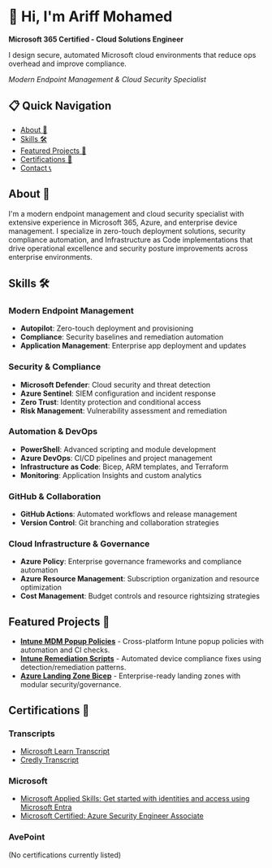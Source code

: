 # 👋 Hi, I'm Ariff Mohamed
**Microsoft 365 Certified - Cloud Solutions Engineer**

I design secure, automated Microsoft cloud environments that reduce ops overhead and improve compliance.

*Modern Endpoint Management & Cloud Security Specialist*

## 📋 Quick Navigation
- [About 📖](#about)
- [Skills 🛠️](#skills)
- [Featured Projects 🚀](#featured-projects)
- [Certifications 🏅](#certifications)
- [Contact 📞](#contact)

## About 📖
I'm a modern endpoint management and cloud security specialist with extensive experience in Microsoft 365, Azure, and enterprise device management. I specialize in zero-touch deployment solutions, security compliance automation, and Infrastructure as Code implementations that drive operational excellence and security posture improvements across enterprise environments.

## Skills 🛠️

### Modern Endpoint Management
- **Autopilot**: Zero-touch deployment and provisioning
- **Compliance**: Security baselines and remediation automation
- **Application Management**: Enterprise app deployment and updates

### Security & Compliance
- **Microsoft Defender**: Cloud security and threat detection
- **Azure Sentinel**: SIEM configuration and incident response
- **Zero Trust**: Identity protection and conditional access
- **Risk Management**: Vulnerability assessment and remediation

### Automation & DevOps
- **PowerShell**: Advanced scripting and module development
- **Azure DevOps**: CI/CD pipelines and project management
- **Infrastructure as Code**: Bicep, ARM templates, and Terraform
- **Monitoring**: Application Insights and custom analytics

### GitHub & Collaboration
- **GitHub Actions**: Automated workflows and release management
- **Version Control**: Git branching and collaboration strategies

### Cloud Infrastructure & Governance
- **Azure Policy**: Enterprise governance frameworks and compliance automation
- **Azure Resource Management**: Subscription organization and resource optimization
- **Cost Management**: Budget controls and resource rightsizing strategies

## Featured Projects 🚀
- [**Intune MDM Popup Policies**](https://github.com/a-ariff/Intune-MDM-Popup-Policies-macOS-Safari-Edge-Chrome-and-Windows-Edge-Chrome-) - Cross-platform Intune popup policies with automation and CI checks.
- [**Intune Remediation Scripts**](https://github.com/a-ariff/intune-remediation-scripts) - Automated device compliance fixes using detection/remediation patterns.
- [**Azure Landing Zone Bicep**](https://github.com/a-ariff/azure-landing-zone-bicep) - Enterprise-ready landing zones with modular security/governance.

## Certifications 🏅

### Transcripts
- [Microsoft Learn Transcript](https://learn.microsoft.com/en-us/users/ariff-mohamed/transcript/73n4ki5ojwly24p?source=docs&tab=applied-skills-tab)
- [Credly Transcript](https://www.credly.com/users/ariff-mohamed)

### Microsoft
- [Microsoft Applied Skills: Get started with identities and access using Microsoft Entra](https://learn.microsoft.com/api/credentials/share/en-us/Ariff-Mohamed/7CA3C54A4DAAF6D?sharingId=DD420D2859BF1A3C)
- [Microsoft Certified: Azure Security Engineer Associate](https://learn.microsoft.com/api/credentials/share/en-us/Ariff-Mohamed/1DE42D8D3E20360F?sharingId=DD420D2859BF1A3C)

### AvePoint
(No certifications currently listed)
